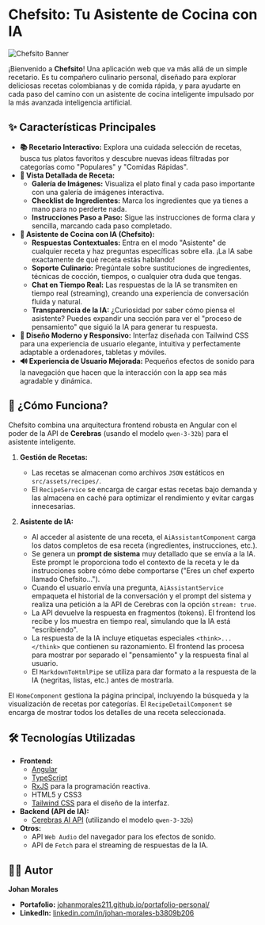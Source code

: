 # Chefsito: Tu Asistente de Cocina con IA

![Chefsito Banner](https://i.postimg.cc/GmjbYGZH/logo-chefsito.png)

¡Bienvenido a **Chefsito**! Una aplicación web que va más allá de un simple recetario. Es tu compañero culinario personal, diseñado para explorar deliciosas recetas colombianas y de comida rápida, y para ayudarte en cada paso del camino con un asistente de cocina inteligente impulsado por la más avanzada inteligencia artificial.

## ✨ Características Principales

*   **📚 Recetario Interactivo:** Explora una cuidada selección de recetas, busca tus platos favoritos y descubre nuevas ideas filtradas por categorías como "Populares" y "Comidas Rápidas".
*   **📄 Vista Detallada de Receta:**
    *   **Galería de Imágenes:** Visualiza el plato final y cada paso importante con una galería de imágenes interactiva.
    *   **Checklist de Ingredientes:** Marca los ingredientes que ya tienes a mano para no perderte nada.
    *   **Instrucciones Paso a Paso:** Sigue las instrucciones de forma clara y sencilla, marcando cada paso completado.
*   **🤖 Asistente de Cocina con IA (Chefsito):**
    *   **Respuestas Contextuales:** Entra en el modo "Asistente" de cualquier receta y haz preguntas específicas sobre ella. ¡La IA sabe exactamente de qué receta estás hablando!
    *   **Soporte Culinario:** Pregúntale sobre sustituciones de ingredientes, técnicas de cocción, tiempos, o cualquier otra duda que tengas.
    *   **Chat en Tiempo Real:** Las respuestas de la IA se transmiten en tiempo real (streaming), creando una experiencia de conversación fluida y natural.
    *   **Transparencia de la IA:** ¿Curiosidad por saber cómo piensa el asistente? Puedes expandir una sección para ver el "proceso de pensamiento" que siguió la IA para generar tu respuesta.
*   **🎨 Diseño Moderno y Responsivo:** Interfaz diseñada con Tailwind CSS para una experiencia de usuario elegante, intuitiva y perfectamente adaptable a ordenadores, tabletas y móviles.
*   **🔊 Experiencia de Usuario Mejorada:** Pequeños efectos de sonido para la navegación que hacen que la interacción con la app sea más agradable y dinámica.

## 🚀 ¿Cómo Funciona?

Chefsito combina una arquitectura frontend robusta en Angular con el poder de la API de **Cerebras** (usando el modelo `qwen-3-32b`) para el asistente inteligente.

1.  **Gestión de Recetas:**
    *   Las recetas se almacenan como archivos `JSON` estáticos en `src/assets/recipes/`.
    *   El `RecipeService` se encarga de cargar estas recetas bajo demanda y las almacena en caché para optimizar el rendimiento y evitar cargas innecesarias.

2.  **Asistente de IA:**
    *   Al acceder al asistente de una receta, el `AiAssistantComponent` carga los datos completos de esa receta (ingredientes, instrucciones, etc.).
    *   Se genera un **prompt de sistema** muy detallado que se envía a la IA. Este prompt le proporciona todo el contexto de la receta y le da instrucciones sobre cómo debe comportarse ("Eres un chef experto llamado Chefsito...").
    *   Cuando el usuario envía una pregunta, `AiAssistantService` empaqueta el historial de la conversación y el prompt del sistema y realiza una petición a la API de Cerebras con la opción `stream: true`.
    *   La API devuelve la respuesta en fragmentos (tokens). El frontend los recibe y los muestra en tiempo real, simulando que la IA está "escribiendo".
    *   La respuesta de la IA incluye etiquetas especiales `<think>...</think>` que contienen su razonamiento. El frontend las procesa para mostrar por separado el "pensamiento" y la respuesta final al usuario.
    *   El `MarkdownToHtmlPipe` se utiliza para dar formato a la respuesta de la IA (negritas, listas, etc.) antes de mostrarla.

El `HomeComponent` gestiona la página principal, incluyendo la búsqueda y la visualización de recetas por categorías. El `RecipeDetailComponent` se encarga de mostrar todos los detalles de una receta seleccionada.

## 🛠️ Tecnologías Utilizadas

*   **Frontend:**
    *   [Angular](https://angular.io/)
    *   [TypeScript](https://www.typescriptlang.org/)
    *   [RxJS](https://rxjs.dev/) para la programación reactiva.
    *   HTML5 y CSS3
    *   [Tailwind CSS](https://tailwindcss.com/) para el diseño de la interfaz.
*   **Backend (API de IA):**
    *   [Cerebras AI API](https://www.cerebras.net/product-cloud/) (utilizando el modelo `qwen-3-32b`)
*   **Otros:**
    *   API `Web Audio` del navegador para los efectos de sonido.
    *   API de `Fetch` para el streaming de respuestas de la IA.

## 🧑‍💻 Autor
**Johan Morales**

*   **Portafolio:** [johanmorales211.github.io/portafolio-personal/](https://johanmorales211.github.io/portafolio-personal/)
*   **LinkedIn:** [linkedin.com/in/johan-morales-b3809b206](https://www.linkedin.com/in/johan-morales-b3809b206/)
